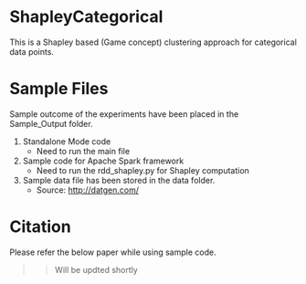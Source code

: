 # ShapleyCategorical
This is a Shapley based (Game concept) clustering approach for categorical data points.


# Sample Files
Sample outcome of the experiments have been placed in the Sample_Output folder.
1. Standalone Mode code
   - Need to run the main file
2. Sample code for Apache Spark framework
   - Need to run the rdd_shapley.py for Shapley computation
3. Sample data file has been stored in the data folder.
   - Source: http://datgen.com/
   
   
# Citation
Please refer the below paper while using sample code.
>> Will be updted shortly
<!-- + https://github.com/prajnasb/observations/tree/master/experiements/data + -->